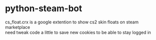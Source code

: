 # python-steam-bot
cs_float.crx is a google extention to show cs2 skin floats on steam marketplace  
need tweak code a little to save new cookies to be able to stay logged in  

